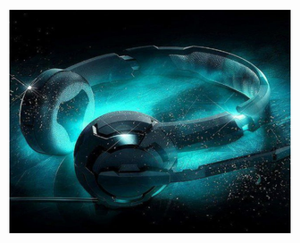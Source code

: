 <p align="center">
<img height="400px" width="700px" src="https://github.com/sajad-ahmadnzhad/TelegramMusicBot/blob/master/img/profileBotMusic.jpg?raw=true"/>
</p>